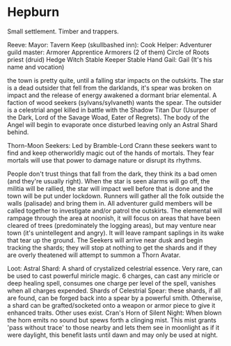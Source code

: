 # Hepburn
Small settlement. Timber and trappers.

Reeve:
Mayor:
Tavern Keep (skullbashed inn):
    Cook
    Helper:
Adventurer guild master:
    Armorer
    Apprentice Armorers (2 of them)
Circle of Roots priest (druid)
Hedge Witch
Stable Keeper
    Stable Hand
Gail: Gail (It's his name and vocation)

the town is pretty quite, until a falling star impacts on the outskirts. The star is a dead outsider that fell from the darklands, it's spear was broken on impact and the release of energy awakened a dormant briar elemental. A faction of wood seekers (sylvans/sylvaneth) wants the spear. The outsider is a celestrial angel killed in battle with the Shadow Titan Dur (Usurper of the Dark, Lord of the Savage Woad, Eater of Regrets). The body of the Angel will begin to evaporate once disturbed leaving only an Astral Shard behind.

Thorn-Moon Seekers:
    Led by Bramble-Lord Crann these seekers want to find and keep otherworldly magic out of the hands of mortals. They fear mortals will use that power to damage nature or disrupt its rhythms.

People don't trust things that fall from the dark, they think its a bad omen (and they're usually right). When the star is seen alarms will go off, the militia will be rallied, the star will impact well before that is done and the town will be put under lockdown. Runners will gather all the folk outside the walls (palisade) and bring them in. All adventurer guild members will be called together to investigate and/or patrol the outskirts. The elemental will rampage through the area at noonish, it will focus on areas that have been cleared of trees (predominately the logging areas), but may venture near town (it's unintellegent and angry). It will leave rampant saplings in its wake that tear up the ground. The Seekers will arrive near dusk and begin tracking the shards; they will stop at nothing to get the shards and if they are overly theatened will attempt to summon a Thorn Avatar.

Loot:
    Astral Shard: A shard of crystalized celestrial essence. Very rare, can be used to cast powerful miricle magic. 6 charges, can cast any miricle or deep healing spell, consumes one charge per level of the spell, vanishes when all charges expended.
    Shards of Celestrial Spear: these shards, if all are found, can be forged back into a spear by a powerful smith. Otherwise, a shard can be grafted/socketed onto a weapon or armor piece to give it enhanced traits. Other uses exist.
    Cran's Horn of Silent Night: When blown the horn emits no sound but spews forth a clinging mist. This mist grants 'pass without trace' to those nearby and lets them see in moonlight as if it were daylight, this benefit lasts until dawn and may only be used at night.